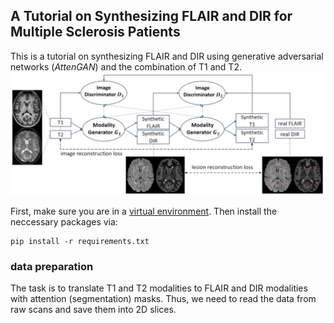 ## A Tutorial on Synthesizing FLAIR and DIR for Multiple Sclerosis Patients 
This is a tutorial on synthesizing FLAIR and DIR using generative adversarial networks (_AttenGAN_) and the combination of T1 and T2. 
![Demo](./framework.png)

First, make sure you are in a [virtual environment](https://www.geeksforgeeks.org/set-up-virtual-environment-for-python-using-anaconda/).
Then install the neccessary packages via:  
```
pip install -r requirements.txt
```
### data preparation 
The task is to translate T1 and T2 modalities to FLAIR and DIR modalities with attention (segmentation) masks. 
Thus, we need to read the data from raw scans and save them into 2D slices. 

